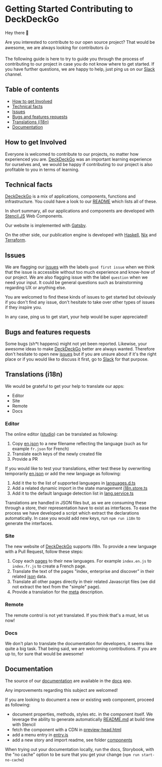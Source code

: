 # Getting Started Contributing to DeckDeckGo

Hey there 👋

Are you interested to contribute to our open source project? That would be awesome, we are always looking for contributors 👍

The following guide is here to try to guide you through the process of contributing to our project in case you do not know where to get started. If you have further questions, we are happy to help, just ping us on our [Slack](https://join.slack.com/t/deckdeckgo/shared_invite/enQtNzM0NjMwOTc3NTI0LTBlNmFhODNhYmRkMWUxZmU4ZTQ2MDJiNjlmYWZiODNjMDU5OGRjYThlZmZjMTc5YmQ3MzUzMDlhMzk0ZDgzMDY) channel.

## Table of contents

- [How to get Involved](#how-to-get-involved)
- [Technical facts](#technical-facts)
- [Issues](#issues)
- [Bugs and features requests](#bugs-and-features-requests)
- [Translations (i18n)](#translation)
- [Documentation](#documentation)

## How to get Involved

Everyone is welcomed to contribute to our projects, no matter how experienced you are. [DeckDeckGo] was an important learning experience for ourselves and, we would be happy if contributing to our project is also profitable to you in terms of learning.

## Technical facts

[DeckDeckGo] is a mix of applications, components, functions and infrastructure. You could have a look to our [README](README.md) which lists all of these.

In short summary, all our applications and components are developed with [Stencil.JS](https://stenciljs.com) Web Components.

Our website is implemented with [Gatsby](https://www.gatsbyjs.com/).

On the other side, our publication engine is developed with [Haskell](https://www.haskell.org/), [Nix](https://nixos.org/nix/) and [Terraform](https://www.terraform.io/).

## Issues

We are flagging our [issues](https://github.com/deckgo/deckdeckgo/issues) with the labels `good first issue` when we think that the issue is accessible without too much experience and know-how of our project. We are also flagging issue with the label `question` when we need your input. It could be general questions such as brainstorming regarding UX or anything else.

You are welcomed to find these kinds of issues to get started but obviously if you don't find any issue, don't hesitate to take over other types of issues if they inspire you.

In any case, ping us to get start, your help would be super appreciated!

## Bugs and features requests

Some bugs (sh\*t happens) might not yet been reported. Likewise, your awesome ideas to make [DeckDeckGo] better are always wanted. Therefore don't hesitate to open new [issues](https://github.com/deckgo/deckdeckgo/issues) but if you are unsure about if it's the right place or if you would like to discuss it first, go to [Slack](https://join.slack.com/t/deckdeckgo/shared_invite/enQtNzM0NjMwOTc3NTI0LTBlNmFhODNhYmRkMWUxZmU4ZTQ2MDJiNjlmYWZiODNjMDU5OGRjYThlZmZjMTc5YmQ3MzUzMDlhMzk0ZDgzMDY) for that purpose.

## Translations (i18n)

We would be grateful to get your help to translate our apps:
- Editor
- Site
- Remote
- Docs

### Editor

The online editor ([studio](https://github.com/deckgo/deckdeckgo/tree/master/studio)) can be translated as following:

1. Copy [en.json](https://github.com/deckgo/deckdeckgo/blob/main/studio/src/assets/i18n/en.json) to a new filename reflecting the language (such as for example `fr.json` for French)
2. Translate each keys of the newly created file
3. Provide a PR

If you would like to test your translations, either test these by overwriting temporarily [en.json](https://github.com/deckgo/deckdeckgo/blob/main/studio/src/assets/i18n/en.json) or add the new language as following:

1. Add it the to the list of supported languages in [languages.d.ts](https://github.com/deckgo/deckdeckgo/blob/main/studio/src/app/definitions/languages.d.ts)
2. Add a related dynamic import in the state management [i18n.store.ts](https://github.com/deckgo/deckdeckgo/blob/bdc79b9cd1f52171bab2f772fa6905c710f3b2e0/studio/src/app/stores/i18n.store.ts#L11)
3. Add it to the default language detection list in [lang.service.ts](https://github.com/deckgo/deckdeckgo/blob/bdc79b9cd1f52171bab2f772fa6905c710f3b2e0/studio/src/app/services/lang/lang.service.ts#L36)

Translations are handled in JSON files but, as we are consuming these through a store, their representation have to exist as interfaces.
To ease the process we have developed a script which extract the declarations automatically.
In case you would add new keys, run `npm run i18n` to generate the interfaces.

### Site

The new website of [DeckDeckGo] supports i18n. To provide a new language with a Pull Request, follow these steps:

1. Copy each [pages](https://github.com/deckgo/deckdeckgo/tree/master/site/src/pages/) to their new languages. For example `index.en.js` to `index.fr.js` to create a French page.
2. Translate the text of the pages "index, enterprise and discover" in their related [json](https://github.com/deckgo/deckdeckgo/tree/master/site/src/assets/i18n/) data.
3. Translate all other pages directly in their related Javascript files (we did not extract the text from the "simple" page).
4. Provide a translation for the [meta](https://github.com/deckgo/deckdeckgo/blob/main/site/gatsby-config.js) description.

### Remote

The remote control is not yet translated. If you think that's a must, let us now!

### Docs

We don't plan to translate the documentation for developers, it seems like quite a big task. That being said, we are welcoming contributions. If you are up to, for sure that would be awesome!

## Documentation

The source of our [documentation](https://docs.deckdeckgo.com) are available in the [docs](https://github.com/deckgo/deckdeckgo/tree/main/docs) app.

Any improvements regarding this subject are welcomed!

If you are looking to document a new or existing web component, proceed as following:

- document properties, methods, styles etc. in the component itself. We leverage the ability to generate automatically [README.md](https://stenciljs.com/docs/docs-readme) at build time with Stencil
- fetch the component with a CDN in [preview-head.html](https://github.com/deckgo/deckdeckgo/blob/main/docs/.storybook/preview-head.html)
- add a menu entry in [entry.js](https://github.com/deckgo/deckdeckgo/blob/main/docs/.storybook/preview.js)
- add a new story and import readme, see folder [components](https://github.com/deckgo/deckdeckgo/tree/main/docs/src/stories/components)

When trying out your documentation locally, run the docs, Storybook, with the "no cache" option to be sure that you get your change (`npm run start-no-cache`)

[deckdeckgo]: https://deckdeckgo.com
